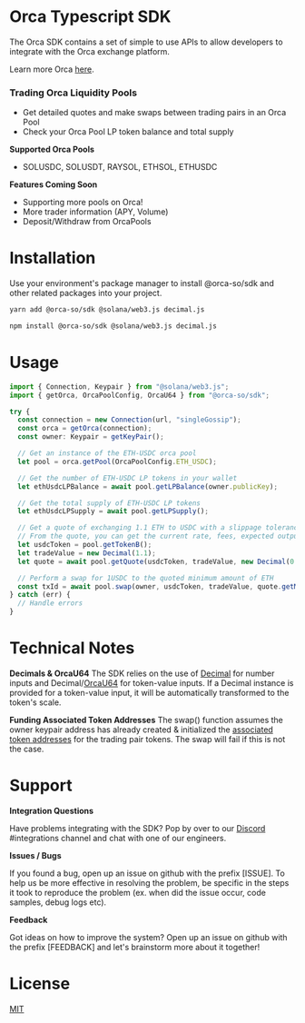 # Orca Typescript SDK

The Orca SDK contains a set of simple to use APIs to allow developers to integrate with the Orca exchange platform.

Learn more Orca [here](https://docs.orca.so).

### Trading Orca Liquidity Pools

- Get detailed quotes and make swaps between trading pairs in an Orca Pool
- Check your Orca Pool LP token balance and total supply

**Supported Orca Pools**

- SOLUSDC, SOLUSDT, RAYSOL, ETHSOL, ETHUSDC

**Features Coming Soon**
- Supporting more pools on Orca!
- More trader information (APY, Volume)
- Deposit/Withdraw from OrcaPools


# Installation

Use your environment's package manager to install @orca-so/sdk and other related packages into your project.

```bash
yarn add @orca-so/sdk @solana/web3.js decimal.js
```

```bash
npm install @orca-so/sdk @solana/web3.js decimal.js
```

# Usage

```typescript
import { Connection, Keypair } from "@solana/web3.js";
import { getOrca, OrcaPoolConfig, OrcaU64 } from "@orca-so/sdk";

try {
  const connection = new Connection(url, "singleGossip");
  const orca = getOrca(connection);
  const owner: Keypair = getKeyPair();

  // Get an instance of the ETH-USDC orca pool
  let pool = orca.getPool(OrcaPoolConfig.ETH_USDC);

  // Get the number of ETH-USDC LP tokens in your wallet
  let ethUsdcLPBalance = await pool.getLPBalance(owner.publicKey);

  // Get the total supply of ETH-USDC LP tokens
  let ethUsdcLPSupply = await pool.getLPSupply();

  // Get a quote of exchanging 1.1 ETH to USDC with a slippage tolerance of 0.1%
  // From the quote, you can get the current rate, fees, expected output amount and minimum output amount
  let usdcToken = pool.getTokenB();
  let tradeValue = new Decimal(1.1);
  let quote = await pool.getQuote(usdcToken, tradeValue, new Decimal(0.1));

  // Perform a swap for 1USDC to the quoted minimum amount of ETH
  const txId = await pool.swap(owner, usdcToken, tradeValue, quote.getMinOutputAmount());
} catch (err) {
  // Handle errors
}
```

# Technical Notes

**Decimals & OrcaU64**
The SDK relies on the use of [Decimal](https://github.com/MikeMcl/decimal.js/) for number inputs and Decimal/[OrcaU64](https://github.com/orca-so/typescript-sdk/blob/main/src/public/utils/orca-u64.ts) for token-value inputs. If a Decimal instance is provided for a token-value input, it will be automatically transformed to the token's scale.

**Funding Associated Token Addresses**
The swap() function assumes the owner keypair address has already created & initialized the [associated token addresses](https://spl.solana.com/associated-token-account) for the trading pair tokens. The swap will fail if this is not the case.

# Support

**Integration Questions**

Have problems integrating with the SDK? Pop by over to our [Discord](https://discord.gg/nSwGWn5KSG) #integrations channel and chat with one of our engineers.

**Issues / Bugs**

If you found a bug, open up an issue on github with the prefix [ISSUE]. To help us be more effective in resolving the problem, be specific in the steps it took to reproduce the problem (ex. when did the issue occur, code samples, debug logs etc).

**Feedback**

Got ideas on how to improve the system? Open up an issue on github with the prefix [FEEDBACK] and let's brainstorm more about it together!

# License

[MIT](https://choosealicense.com/licenses/mit/)
